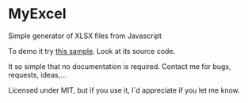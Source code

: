 # MyExcel
Simple generator of XLSX files from Javascript

To demo it try [this sample](http://josesegarra.github.io/MyExcel/sample.html). Look at its source code. 

It so simple that no documentation is required. Contact me for bugs, requests, ideas,...

Licensed under MIT, but if you use it, I´d appreciate if you let me know.


